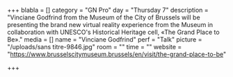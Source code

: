 +++
blabla = []
category = "GN Pro"
day = "Thursday 7"
description = "Vinciane Godfrind from the Museum of the City of Brussels will be presenting the brand new virtual reality experience from the Museum in collaboration with UNESCO's Historical Heritage cell, «The Grand Place to Be»."
media = []
name = "Vinciane Godfrind"
perf = "Talk"
picture = "/uploads/sans titre-9846.jpg"
room = ""
time = ""
website = "https://www.brusselscitymuseum.brussels/en/visit/the-grand-place-to-be"

+++
